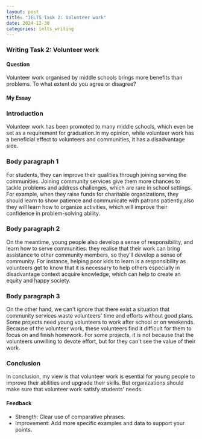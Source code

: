 ```yaml
---
layout: post
title: "IELTS Task 2: Volunteer work"
date: 2024-12-30
categories: ielts_writing
---
```


### Writing Task 2: Volunteer work

#### Question
Volunteer work organised by middle schools brings more benefits than problems. To what extent do you agree or disagree?

#### My Essay
### Introduction
Volunteer work has been promoted to many middle schools, which even be set as a requirement for graduation.In my opinion, while volunteer work has a beneficial effect to volunteers and communities, it has a disadvantage side.

### Body paragraph 1
For students, they can improve their qualities through joining serving the communities. Joining community services give them more chances to tackle problems and address challenges, which are rare in school settings. For example, when they raise funds for charitable organizations, they should learn to show patience and communicate with patrons patiently,also they will learn how to organize activities, which will improve their confidence in problem-solving ability.

### Body paragraph 2
On the meantime, young people also develop a sense of responsibility, and learn how to serve communities. they realise that their work can bring assistance to other community members, so they'll develop a sense of community. For instance, helping poor kids to learn is a responsibility as volunteers get to know that it is necessary to help others especially in disadvantage context acquire knowledge, which can help to create an equity and happy society.

### Body paragraph 3
On the other hand, we can't ignore that there exist a situation that community services waste volunteers' time and efforts without good plans. Some projects need young volunteers to work after school or on weekends. Because of the volunteer work, these volunteers find it difficult for them to focus on and finish homework. For some projects, it is not because that the volunteers unwilling to devote effort, but for they can't see the value of their work.

### Conclusion
In conclusion, my view is that volunteer work is esential for young people to improve their abilities and upgrade their skills. But organizations should make sure that volunteer work satisfy students' needs.

#### Feedback
- Strength: Clear use of comparative phrases.
- Improvement: Add more specific examples and data to support your points.
